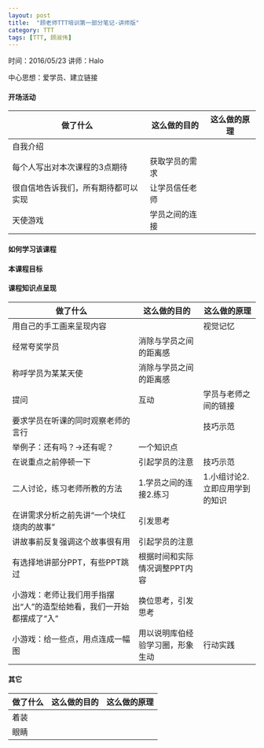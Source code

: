 ```yaml
---
layout: post
title:  "顾老师TTT培训第一部分笔记-讲师版"
category: TTT
tags: [TTT, 顾淑伟]
---
```


时间：2016/05/23 讲师：Halo

中心思想：爱学员、建立链接

#### 开场活动

|做了什么|这么做的目的|这么做的原理|
|---|---|---|
|自我介绍|
|每个人写出对本次课程的3点期待|获取学员的需求
|很自信地告诉我们，所有期待都可以实现|让学员信任老师
|天使游戏|学员之间的连接

#### 如何学习该课程

#### 本课程目标

#### 课程知识点呈现

|做了什么|这么做的目的|这么做的原理|
|---|---|---|
|用自己的手工画来呈现内容||视觉记忆
|经常夸奖学员|消除与学员之间的距离感
|称呼学员为某某天使|消除与学员之间的距离感
|提问|互动|学员与老师之间的链接
|要求学员在听课的同时观察老师的言行||技巧示范
|举例子：还有吗？->还有呢？|一个知识点
|在说重点之前停顿一下|引起学员的注意|技巧示范
|二人讨论，练习老师所教的方法|1.学员之间的连接2.练习|1.小组讨论2.立即应用学到的知识
|在讲需求分析之前先讲“一个块红烧肉的故事”|引发思考
|讲故事前反复强调这个故事很有用|引起学员的注意
|有选择地讲部分PPT，有些PPT跳过|根据时间和实际情况调整PPT内容
|小游戏：老师让我们用手指摆出“人”的造型给她看，我们一开始都摆成了“入”|换位思考，引发思考
|小游戏：给一些点，用点连成一幅图|用以说明库伯经验学习圈，形象生动|行动实践

#### 其它
 
|做了什么|这么做的目的|这么做的原理|
|---|---|---|
|着装
|眼睛
